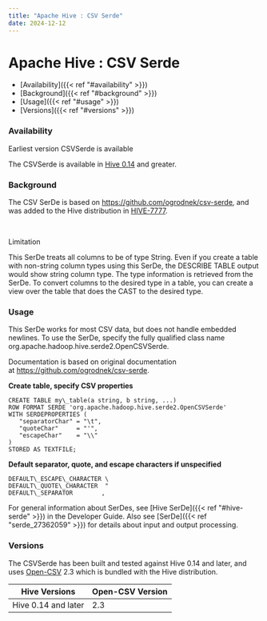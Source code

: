 ```yaml
---
title: "Apache Hive : CSV Serde"
date: 2024-12-12
---
```


# Apache Hive : CSV Serde

* [Availability]({{< ref "#availability" >}})
* [Background]({{< ref "#background" >}})
* [Usage]({{< ref "#usage" >}})
* [Versions]({{< ref "#versions" >}})

### Availability

Earliest version CSVSerde is available

The CSVSerde is available in [Hive 0.14](https://issues.apache.org/jira/browse/HIVE-7777) and greater.

### Background

The CSV SerDe is based on <https://github.com/ogrodnek/csv-serde>, and was added to the Hive distribution in [HIVE-7777](https://issues.apache.org/jira/browse/HIVE-7777).

 

Limitation

This SerDe treats all columns to be of type String. Even if you create a table with non-string column types using this SerDe, the DESCRIBE TABLE output would show string column type. The type information is retrieved from the SerDe. To convert columns to the desired type in a table, you can create a view over the table that does the CAST to the desired type.

### Usage

This SerDe works for most CSV data, but does not handle embedded newlines. To use the SerDe, specify the fully qualified class name org.apache.hadoop.hive.serde2.OpenCSVSerde.  

Documentation is based on original documentation at <https://github.com/ogrodnek/csv-serde>.

**Create table, specify CSV properties**

```
CREATE TABLE my\_table(a string, b string, ...)
ROW FORMAT SERDE 'org.apache.hadoop.hive.serde2.OpenCSVSerde'
WITH SERDEPROPERTIES (
   "separatorChar" = "\t",
   "quoteChar"     = "'",
   "escapeChar"    = "\\"
)   
STORED AS TEXTFILE;
```

**Default separator, quote, and escape characters if unspecified**

```
DEFAULT\_ESCAPE\_CHARACTER \
DEFAULT\_QUOTE\_CHARACTER  "
DEFAULT\_SEPARATOR        ,
```

For general information about SerDes, see [Hive SerDe]({{< ref "#hive-serde" >}}) in the Developer Guide. Also see [SerDe]({{< ref "serde_27362059" >}}) for details about input and output processing.

### Versions

The CSVSerde has been built and tested against Hive 0.14 and later, and uses [Open-CSV](http://opencsv.sourceforge.net/) 2.3 which is bundled with the Hive distribution.

| Hive Versions | Open-CSV Version |
| --- | --- |
| Hive 0.14 and later | 2.3 |

 

 

